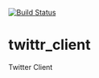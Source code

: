 [![Build Status](https://travis-ci.org/esanmiguelc/twittr_client.svg?branch=master)](https://travis-ci.org/esanmiguelc/twittr_client)
# twittr_client
Twitter Client
